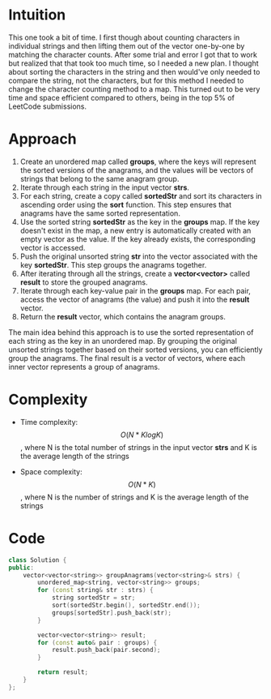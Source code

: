 # Intuition
This one took a bit of time. I first though about counting characters in individual strings and then lifting them out of the vector one-by-one by matching the character counts. After some trial and error I got that to work but realized that that took too much time, so I needed a new plan. I thought about sorting the characters in the string and then would've only needed to compare the string, not the characters, but for this method I needed to change the character counting method to a map. This turned out to be very time and space efficient compared to others, being in the top 5% of LeetCode submissions.

# Approach
1. Create an unordered map called **groups**, where the keys will represent the sorted versions of the anagrams, and the values will be vectors of strings that belong to the same anagram group.
2. Iterate through each string in the input vector **strs**.
3. For each string, create a copy called **sortedStr** and sort its characters in ascending order using the **sort** function. This step ensures that anagrams have the same sorted representation.
4. Use the sorted string **sortedStr** as the key in the **groups** map. If the key doesn't exist in the map, a new entry is automatically created with an empty vector as the value. If the key already exists, the corresponding vector is accessed.
5. Push the original unsorted string **str** into the vector associated with the key **sortedStr**. This step groups the anagrams together.
6. After iterating through all the strings, create a **vector<vector<string>>** called **result** to store the grouped anagrams.
7. Iterate through each key-value pair in the **groups** map. For each pair, access the vector of anagrams (the value) and push it into the **result** vector.
8. Return the **result** vector, which contains the anagram groups.

The main idea behind this approach is to use the sorted representation of each string as the key in an unordered map. By grouping the original unsorted strings together based on their sorted versions, you can efficiently group the anagrams. The final result is a vector of vectors, where each inner vector represents a group of anagrams.

# Complexity
- Time complexity:
$$O(N * K log K)$$, where N is the total number of strings in the input vector **strs** and K is the average length of the strings

- Space complexity:
$$O(N * K)$$, where N is the number of strings and K is the average length of the strings

# Code
```c++
class Solution {
public:
    vector<vector<string>> groupAnagrams(vector<string>& strs) {
        unordered_map<string, vector<string>> groups;
        for (const string& str : strs) {
            string sortedStr = str;
            sort(sortedStr.begin(), sortedStr.end());
            groups[sortedStr].push_back(str);
        }

        vector<vector<string>> result;
        for (const auto& pair : groups) {
            result.push_back(pair.second);
        }

        return result;
    }
};
```